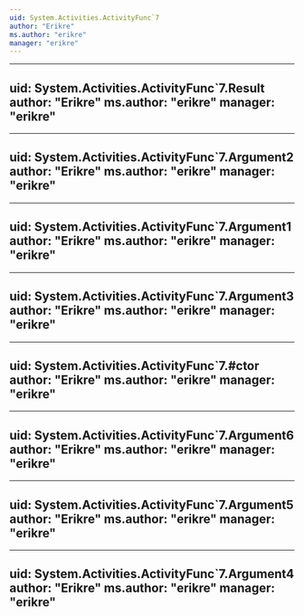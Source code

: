 ```yaml
---
uid: System.Activities.ActivityFunc`7
author: "Erikre"
ms.author: "erikre"
manager: "erikre"
---
```


---
uid: System.Activities.ActivityFunc`7.Result
author: "Erikre"
ms.author: "erikre"
manager: "erikre"
---

---
uid: System.Activities.ActivityFunc`7.Argument2
author: "Erikre"
ms.author: "erikre"
manager: "erikre"
---

---
uid: System.Activities.ActivityFunc`7.Argument1
author: "Erikre"
ms.author: "erikre"
manager: "erikre"
---

---
uid: System.Activities.ActivityFunc`7.Argument3
author: "Erikre"
ms.author: "erikre"
manager: "erikre"
---

---
uid: System.Activities.ActivityFunc`7.#ctor
author: "Erikre"
ms.author: "erikre"
manager: "erikre"
---

---
uid: System.Activities.ActivityFunc`7.Argument6
author: "Erikre"
ms.author: "erikre"
manager: "erikre"
---

---
uid: System.Activities.ActivityFunc`7.Argument5
author: "Erikre"
ms.author: "erikre"
manager: "erikre"
---

---
uid: System.Activities.ActivityFunc`7.Argument4
author: "Erikre"
ms.author: "erikre"
manager: "erikre"
---

